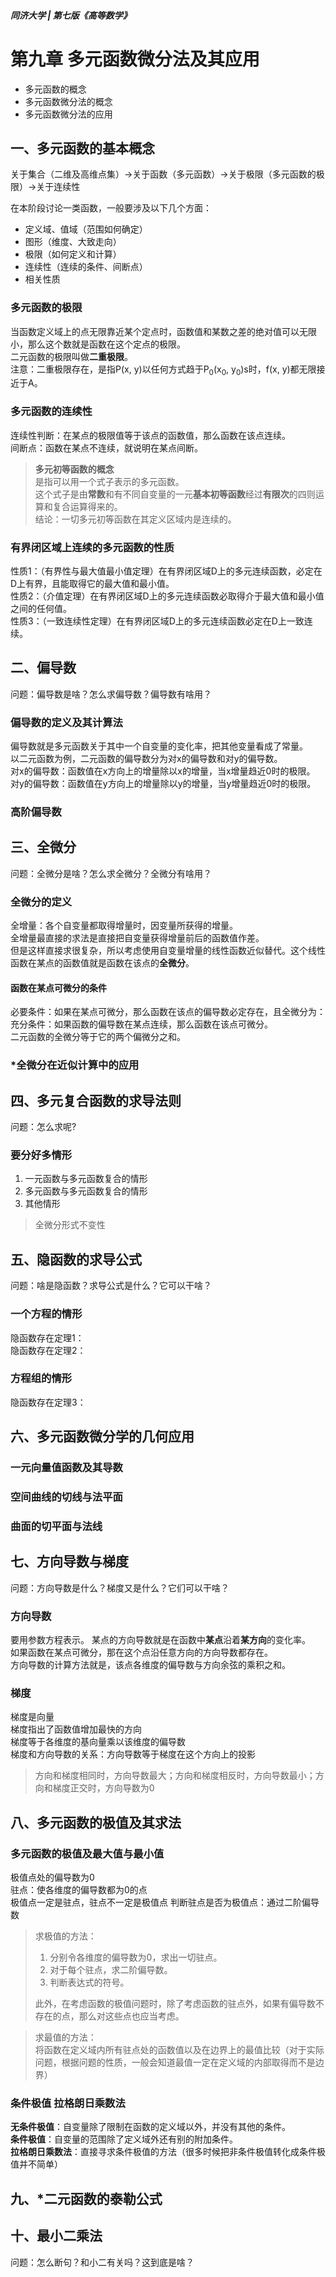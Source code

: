 ##### 同济大学 | 第七版《高等数学》

# 第九章 多元函数微分法及其应用

- 多元函数的概念
- 多元函数微分法的概念
- 多元函数微分法的应用

## 一、多元函数的基本概念

关于集合（二维及高维点集）→关于函数（多元函数）→关于极限（多元函数的极限）→关于连续性

在本阶段讨论一类函数，一般要涉及以下几个方面：
- 定义域、值域（范围如何确定）
- 图形（维度、大致走向）
- 极限（如何定义和计算）
- 连续性（连续的条件、间断点）
- 相关性质

### 多元函数的极限

当函数定义域上的点无限靠近某个定点时，函数值和某数之差的绝对值可以无限小，那么这个数就是函数在这个定点的极限。  
二元函数的极限叫做**二重极限**。  
注意：二重极限存在，是指P(x, y)以任何方式趋于P<sub>0</sub>(x<sub>0</sub>, y<sub>0</sub>)s时，f(x, y)都无限接近于A。

### 多元函数的连续性

连续性判断：在某点的极限值等于该点的函数值，那么函数在该点连续。  
间断点：函数在某点不连续，就说明在某点间断。
> **多元初等函数的概念**  
是指可以用一个式子表示的多元函数。  
这个式子是由**常数**和有不同自变量的一元**基本初等函数**经过**有限次**的四则运算和复合运算得来的。  
结论：一切多元初等函数在其定义区域内是连续的。  

### 有界闭区域上连续的多元函数的性质

性质1：（有界性与最大值最小值定理）在有界闭区域D上的多元连续函数，必定在D上有界，且能取得它的最大值和最小值。  
性质2：（介值定理）在有界闭区域D上的多元连续函数必取得介于最大值和最小值之间的任何值。  
性质3：（一致连续性定理）在有界闭区域D上的多元连续函数必定在D上一致连续。

## 二、偏导数

问题：偏导数是啥？怎么求偏导数？偏导数有啥用？  

### 偏导数的定义及其计算法

偏导数就是多元函数关于其中一个自变量的变化率，把其他变量看成了常量。  
以二元函数为例，二元函数的偏导数分为对x的偏导数和对y的偏导数。  
对x的偏导数：函数值在x方向上的增量除以x的增量，当x增量趋近0时的极限。
对y的偏导数：函数值在y方向上的增量除以y的增量，当y增量趋近0时的极限。

### 高阶偏导数

## 三、全微分

问题：全微分是啥？怎么求全微分？全微分有啥用？

### 全微分的定义

全增量：各个自变量都取得增量时，因变量所获得的增量。  
全增量最直接的求法是直接把自变量获得增量前后的函数值作差。  
但是这样直接求很复杂，所以考虑使用自变量增量的线性函数近似替代。这个线性函数在某点的函数值就是函数在该点的**全微分**。

#### 函数在某点可微分的条件

必要条件：如果在某点可微分，那么函数在该点的偏导数必定存在，且全微分为：  
充分条件：如果函数的偏导数在某点连续，那么函数在该点可微分。  
二元函数的全微分等于它的两个偏微分之和。

### *全微分在近似计算中的应用

## 四、多元复合函数的求导法则

问题：怎么求呢?  

### 要分好多情形

1. 一元函数与多元函数复合的情形
2. 多元函数与多元函数复合的情形
3. 其他情形
> 全微分形式不变性

## 五、隐函数的求导公式

问题：啥是隐函数？求导公式是什么？它可以干啥？

### 一个方程的情形

隐函数存在定理1：  
隐函数存在定理2：

### 方程组的情形

隐函数存在定理3：

## 六、多元函数微分学的几何应用

### 一元向量值函数及其导数

### 空间曲线的切线与法平面

### 曲面的切平面与法线

## 七、方向导数与梯度

问题：方向导数是什么？梯度又是什么？它们可以干啥？

### 方向导数

要用参数方程表示。
某点的方向导数就是在函数中**某点**沿着**某方向**的变化率。  
如果函数在某点可微分，那在这个点沿任意方向的方向导数都存在。  
方向导数的计算方法就是，该点各维度的偏导数与方向余弦的乘积之和。

### 梯度

梯度是向量  
梯度指出了函数值增加最快的方向  
梯度等于各维度的基向量乘以该维度的偏导数  
梯度和方向导数的关系：方向导数等于梯度在这个方向上的投影  
> 方向和梯度相同时，方向导数最大；方向和梯度相反时，方向导数最小；方向和梯度正交时，方向导数为0

## 八、多元函数的极值及其求法

### 多元函数的极值及最大值与最小值

极值点处的偏导数为0  
驻点：使各维度的偏导数都为0的点  
极值点一定是驻点，驻点不一定是极值点
判断驻点是否为极值点：通过二阶偏导数

>  求极值的方法：  
> 1. 分别令各维度的偏导数为0，求出一切驻点。
> 2. 对于每个驻点，求二阶偏导数。
> 3. 判断表达式的符号。  
> 
> 此外，在考虑函数的极值问题时，除了考虑函数的驻点外，如果有偏导数不存在的点，那么对这些点也应当考虑。

> 求最值的方法：  
将函数在定义域内所有驻点处的函数值以及在边界上的最值比较（对于实际问题，根据问题的性质，一般会知道最值一定在定义域的内部取得而不是边界）

### 条件极值 拉格朗日乘数法

**无条件极值**：自变量除了限制在函数的定义域以外，并没有其他的条件。  
**条件极值**：自变量的范围除了定义域外还有别的附加条件。  
**拉格朗日乘数法**：直接寻求条件极值的方法（很多时候把非条件极值转化成条件极值并不简单）

## 九、*二元函数的泰勒公式

## 十、最小二乘法

问题：怎么断句？和小二有关吗？这到底是啥？